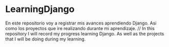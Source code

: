 # LearningDjango
 En este repositorio voy a registrar mis avances aprendiendo Django. Asi como los proyectos que ire realizando durante mi aprendizaje.  //  In this repository I will record my progress learning Django. As well as the projects that I will be doing during my learning.
